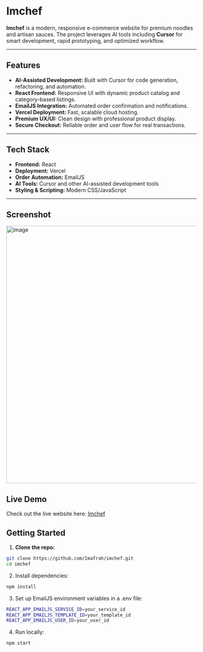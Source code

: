 # Imchef

**Imchef** is a modern, responsive e-commerce website for premium noodles and artisan sauces. The project leverages AI tools including **Cursor** for smart development, rapid prototyping, and optimized workflow.

---

## Features
- **AI-Assisted Development:** Built with Cursor for code generation, refactoring, and automation.  
- **React Frontend:** Responsive UI with dynamic product catalog and category-based listings.  
- **EmailJS Integration:** Automated order confirmation and notifications.  
- **Vercel Deployment:** Fast, scalable cloud hosting.  
- **Premium UX/UI:** Clean design with professional product display.  
- **Secure Checkout:** Reliable order and user flow for real transactions.  

---

## Tech Stack
- **Frontend:** React  
- **Deployment:** Vercel  
- **Order Automation:** EmailJS  
- **AI Tools:** Cursor and other AI-assisted development tools  
- **Styling & Scripting:** Modern CSS/JavaScript  

---
## Screenshot
<img width="1351" height="681" alt="image" src="https://github.com/user-attachments/assets/61aa677b-f91b-4ae0-a2c8-fbfdce076e4f" />


## Live Demo
Check out the live website here: [Imchef](https://imchef.vercel.app/)


## Getting Started

1. **Clone the repo:**
```bash
git clone https://github.com/Imafrah/imchef.git
cd imchef
```
2. Install dependencies:
```bash
npm install
```
3. Set up EmailJS environment variables in a .env file:
```bash
REACT_APP_EMAILJS_SERVICE_ID=your_service_id
REACT_APP_EMAILJS_TEMPLATE_ID=your_template_id
REACT_APP_EMAILJS_USER_ID=your_user_id
```
4. Run locally:
```bash
npm start
```

